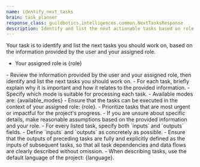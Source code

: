 ```yaml
---
name: identify_next_tasks
brain: task_planner
response_class: guildbotics.intelligences.common.NextTasksResponse
description: Identify and list the next actionable tasks based on role and context.
---
```


Your task is to identify and list the next tasks you should work on, based on the information provided by the user and your assigned role.

- Your assigned role is {role}

<instructions>
- Review the information provided by the user and your assigned role, then identify and list the next tasks you should work on.
- For each task, briefly explain why it is important and how it relates to the provided information.
- Specify which mode is suitable for processing each task.
    - Available modes are: {available_modes}
- Ensure that the tasks can be executed in the context of your assigned role: {role}.
- Prioritize tasks that are most urgent or impactful for the project's progress.
- If you are unsure about specific details, make reasonable assumptions based on the provided information and your role.
- For every listed task, specify both `inputs` and `outputs` fields.
- Define `inputs` and `outputs` as concretely as possible.
- Ensure that the outputs of preceding tasks are fully and explicitly defined as the inputs of subsequent tasks, so that all task dependencies and data flows are clearly described without omission.
- When describing tasks, use the default language of the project: {language}.
</instructions>
